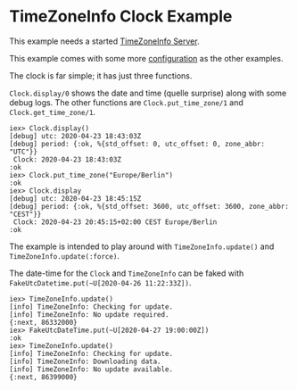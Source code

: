 # TimeZoneInfo Clock Example

This example needs a started [TimeZoneInfo Server](../../examples/time_zone_info_server).

This example comes with some more [configuration](confi/config.exs) as the other
examples.

The clock is far simple; it has just three functions.

`Clock.display/0` shows the date and time (quelle surprise) along with some debug
logs. The other functions are `Clock.put_time_zone/1` and `Clock.get_time_zone/1`.

```
iex> Clock.display()
[debug] utc: 2020-04-23 18:43:03Z
[debug] period: {:ok, %{std_offset: 0, utc_offset: 0, zone_abbr: "UTC"}}
 Clock: 2020-04-23 18:43:03Z
:ok
iex> Clock.put_time_zone("Europe/Berlin")
:ok
iex> Clock.display
[debug] utc: 2020-04-23 18:45:15Z
[debug] period: {:ok, %{std_offset: 3600, utc_offset: 3600, zone_abbr: "CEST"}}
 Clock: 2020-04-23 20:45:15+02:00 CEST Europe/Berlin
:ok
```

The example is intended to play around with `TimeZoneInfo.update()` and
`TimeZoneInfo.update(:force)`.

The date-time for the `Clock` and `TimeZoneInfo` can be faked with
`FakeUtcDatetime.put(~U[2020-04-26 11:22:33Z])`.

```
iex> TimeZoneInfo.update()
[info] TimeZoneInfo: Checking for update.
[info] TimeZoneInfo: No update required.
{:next, 86332000}
iex> FakeUtcDateTime.put(~U[2020-04-27 19:00:00Z])
:ok
iex> TimeZoneInfo.update()
[info] TimeZoneInfo: Checking for update.
[info] TimeZoneInfo: Downloading data.
[info] TimeZoneInfo: No update available.
{:next, 86399000}
```

